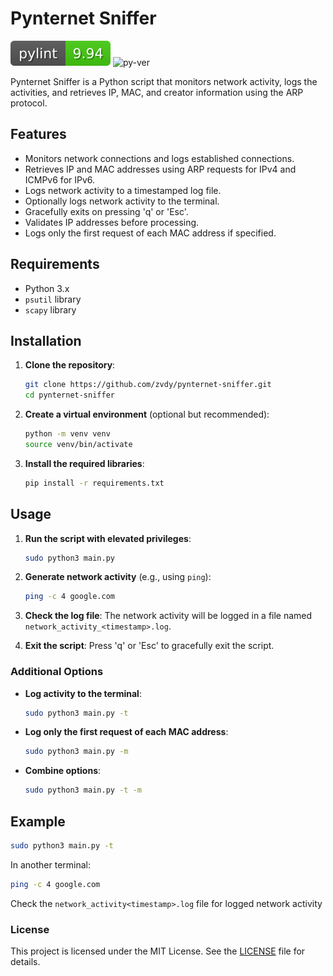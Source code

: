 # Pynternet Sniffer

![pylint](pylint.svg) ![py-ver](https://img.shields.io/badge/Python-3.12-blue)

Pynternet Sniffer is a Python script that monitors network activity, logs the activities, and retrieves IP, MAC, and creator information using the ARP protocol.

## Features

- Monitors network connections and logs established connections.
- Retrieves IP and MAC addresses using ARP requests for IPv4 and ICMPv6 for IPv6.
- Logs network activity to a timestamped log file.
- Optionally logs network activity to the terminal.
- Gracefully exits on pressing 'q' or 'Esc'.
- Validates IP addresses before processing.
- Logs only the first request of each MAC address if specified.

## Requirements

- Python 3.x
- `psutil` library
- `scapy` library

## Installation

1. **Clone the repository**:
    ```sh
    git clone https://github.com/zvdy/pynternet-sniffer.git
    cd pynternet-sniffer
    ```

2. **Create a virtual environment** (optional but recommended):
    ```sh
    python -m venv venv
    source venv/bin/activate
    ```

3. **Install the required libraries**:
    ```sh
    pip install -r requirements.txt
    ```

## Usage

1. **Run the script with elevated privileges**:
    ```sh
    sudo python3 main.py
    ```

2. **Generate network activity** (e.g., using `ping`):
    ```sh
    ping -c 4 google.com
    ```

3. **Check the log file**:
    The network activity will be logged in a file named `network_activity_<timestamp>.log`.

4. **Exit the script**:
    Press 'q' or 'Esc' to gracefully exit the script.

### Additional Options

- **Log activity to the terminal**:
    ```sh
    sudo python3 main.py -t
    ```

- **Log only the first request of each MAC address**:
    ```sh
    sudo python3 main.py -m
    ```

- **Combine options**:
    ```sh
    sudo python3 main.py -t -m
    ```

## Example

```sh
sudo python3 main.py -t
```

In another terminal:

```sh
ping -c 4 google.com
```

Check the `network_activity<timestamp>.log` file for logged network activity

### License
This project is licensed under the MIT License. See the [LICENSE](LICENSE) file for details.
